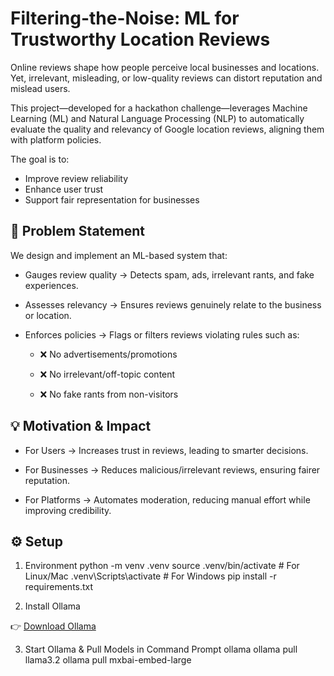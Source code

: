 # Filtering-the-Noise: ML for Trustworthy Location Reviews

Online reviews shape how people perceive local businesses and locations. Yet, irrelevant, misleading, or low-quality reviews can distort reputation and mislead users.

This project—developed for a hackathon challenge—leverages Machine Learning (ML) and Natural Language Processing (NLP) to automatically evaluate the quality and relevancy of Google location reviews, aligning them with platform policies.

The goal is to:
- Improve review reliability
- Enhance user trust
- Support fair representation for businesses




## 🚀 Problem Statement  

We design and implement an ML-based system that:

- Gauges review quality → Detects spam, ads, irrelevant rants, and fake experiences.

- Assesses relevancy → Ensures reviews genuinely relate to the business or location.

- Enforces policies → Flags or filters reviews violating rules such as:

    - ❌ No advertisements/promotions

    - ❌ No irrelevant/off-topic content

    - ❌ No fake rants from non-visitors




## 💡 Motivation & Impact

- For Users → Increases trust in reviews, leading to smarter decisions.

- For Businesses → Reduces malicious/irrelevant reviews, ensuring fairer reputation.

- For Platforms → Automates moderation, reducing manual effort while improving credibility.




## ⚙️ Setup
1) Environment
python -m venv .venv
source .venv/bin/activate     # For Linux/Mac
.venv\Scripts\activate        # For Windows
pip install -r requirements.txt

2) Install Ollama

👉 [Download Ollama](https://ollama.com/download)

3) Start Ollama & Pull Models in Command Prompt
ollama
ollama pull llama3.2
ollama pull mxbai-embed-large

